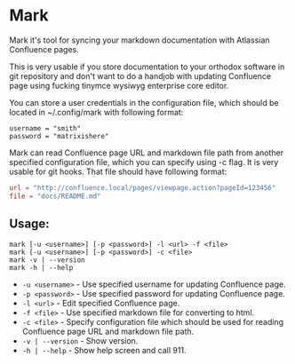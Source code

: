 # Mark

Mark it's tool for syncing your markdown documentation with Atlassian Confluence pages.

This is very usable if you store documentation to your orthodox software in git
repository and don't want to do a handjob with updating Confluence page using
fucking tinymce wysiwyg enterprise core editor.

You can store a user credentials in the configuration file, which should be
located in ~/.config/mark with following format:
```
username = "smith"
password = "matrixishere"
```

Mark can read Confluence page URL and markdown file path from another specified
configuration file, which you can specify using -c <file> flag. It is very
usable for git hooks. That file should have following format:
```toml
url = "http://confluence.local/pages/viewpage.action?pageId=123456"
file = "docs/README.md"
```

## Usage:
```
mark [-u <username>] [-p <password>] -l <url> -f <file>
mark [-u <username>] [-p <password>] -c <file>
mark -v | --version
mark -h | --help
```

- `-u <username>` - Use specified username for updating Confluence page.
- `-p <password>` - Use specified password for updating Confluence page.
- `-l <url>` - Edit specified Confluence page.
- `-f <file>` - Use specified markdown file for converting to html.
- `-c <file>` - Specify configuration file which should be used for reading Confluence page URL and markdown file path.
- `-v | --version`  - Show version.
- `-h | --help` - Show help screen and call 911.
